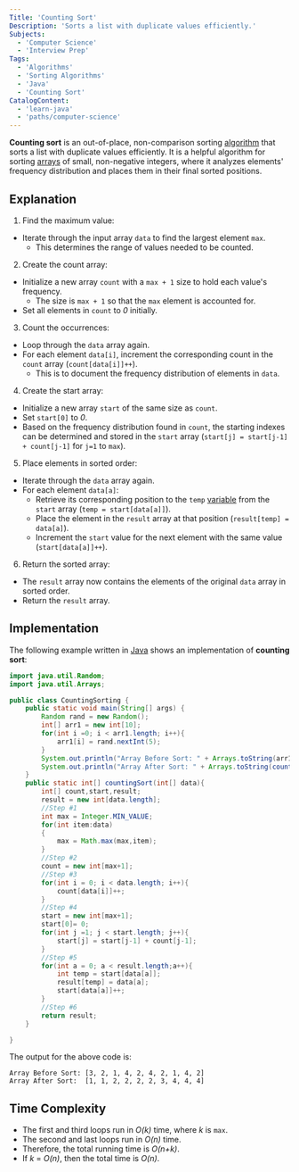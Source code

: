 ```yaml
---
Title: 'Counting Sort'
Description: 'Sorts a list with duplicate values efficiently.'
Subjects:
  - 'Computer Science'
  - 'Interview Prep'
Tags:
  - 'Algorithms'
  - 'Sorting Algorithms'
  - 'Java'
  - 'Counting Sort'
CatalogContent:
  - 'learn-java'
  - 'paths/computer-science'
---
```


**Counting sort** is an out-of-place, non-comparison sorting [algorithm](https://www.codecademy.com/resources/docs/general/algorithm) that sorts a list with duplicate values efficiently. It is a helpful algorithm for sorting [arrays](https://www.codecademy.com/resources/docs/java/arrays) of small, non-negative integers, where it analyzes elements' frequency distribution and places them in their final sorted positions.

## Explanation

1. Find the maximum value:

- Iterate through the input array `data` to find the largest element `max`.
  - This determines the range of values needed to be counted.

2. Create the count array:

- Initialize a new array `count` with a `max + 1` size to hold each value's frequency.
  - The size is `max + 1` so that the `max` element is accounted for.
- Set all elements in `count` to _0_ initially.

3. Count the occurrences:

- Loop through the `data` array again.
- For each element `data[i]`, increment the corresponding count in the `count` array (`count[data[i]]++`).
  - This is to document the frequency distribution of elements in `data`.

4. Create the start array:

- Initialize a new array `start` of the same size as `count`.
- Set `start[0]` to _0_.
- Based on the frequency distribution found in `count`, the starting indexes can be determined and stored in the `start` array (`start[j] = start[j-1] + count[j-1]` for `j=1` to `max`).

5. Place elements in sorted order:

- Iterate through the `data` array again.
- For each element `data[a]`:
  - Retrieve its corresponding position to the `temp` [variable](https://www.codecademy.com/resources/docs/java/variables) from the `start` array (`temp = start[data[a]]`).
  - Place the element in the `result` array at that position (`result[temp] = data[a]`).
  - Increment the `start` value for the next element with the same value (`start[data[a]]++`).

6. Return the sorted array:

- The `result` array now contains the elements of the original `data` array in sorted order.
- Return the `result` array.

## Implementation

The following example written in [Java](https://www.codecademy.com/resources/docs/java) shows an implementation of **counting sort**:

```java
import java.util.Random;
import java.util.Arrays;

public class CountingSorting {
    public static void main(String[] args) {
        Random rand = new Random();
        int[] arr1 = new int[10];
        for(int i =0; i < arr1.length; i++){
            arr1[i] = rand.nextInt(5);
        }
        System.out.println("Array Before Sort: " + Arrays.toString(arr1));
        System.out.println("Array After Sort: " + Arrays.toString(countingSort(arr1)));
    }
    public static int[] countingSort(int[] data){
        int[] count,start,result;
        result = new int[data.length];
        //Step #1
        int max = Integer.MIN_VALUE;
        for(int item:data)
        {
            max = Math.max(max,item);
        }
        //Step #2
        count = new int[max+1];
        //Step #3
        for(int i = 0; i < data.length; i++){
            count[data[i]]++;
        }
        //Step #4
        start = new int[max+1];
        start[0]= 0;
        for(int j =1; j < start.length; j++){
            start[j] = start[j-1] + count[j-1];
        }
        //Step #5
        for(int a = 0; a < result.length;a++){
            int temp = start[data[a]];
            result[temp] = data[a];
            start[data[a]]++;
        }
        //Step #6
        return result;
    }

}
```

The output for the above code is:

```shell
Array Before Sort: [3, 2, 1, 4, 2, 4, 2, 1, 4, 2]
Array After Sort:  [1, 1, 2, 2, 2, 2, 3, 4, 4, 4]
```

## Time Complexity

- The first and third loops run in _O(k)_ time, where _k_ is `max`.
- The second and last loops run in _O(n)_ time.
- Therefore, the total running time is _O(n+k)_.
- If _k_ = _O(n)_, then the total time is _O(n)_.
